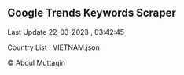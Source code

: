 

## Google Trends Keywords Scraper 
 
Last Update 22-03-2023 , 03:42:45

Country List :
VIETNAM.json



© Abdul Muttaqin 
